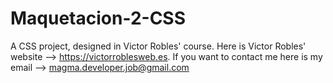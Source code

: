 # Maquetacion-2-CSS
 A CSS project, designed in Victor Robles' course. Here is Victor Robles' website --> https://victorroblesweb.es. If you want to contact me here is my email --> magma.developer.job@gmail.com
